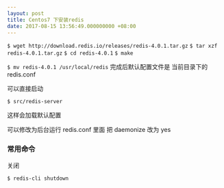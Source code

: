 ```yaml
---
layout: post
title: Centos7 下安装redis
date: 2017-08-15 13:56:49.000000000 +08:00
---
```


`$ wget http://download.redis.io/releases/redis-4.0.1.tar.gz`
`$ tar xzf redis-4.0.1.tar.gz`
`$ cd redis-4.0.1`
`$ make`

`$ mv redis-4.0.1 /usr/local/redis`
完成后默认配置文件是 当前目录下的 redis.conf

可以直接启动

`$ src/redis-server`

这样会加载默认配置

可以修改为后台运行
redis.conf 里面 把 daemonize 改为 yes


### 常用命令

关闭

`$ redis-cli shutdown`
